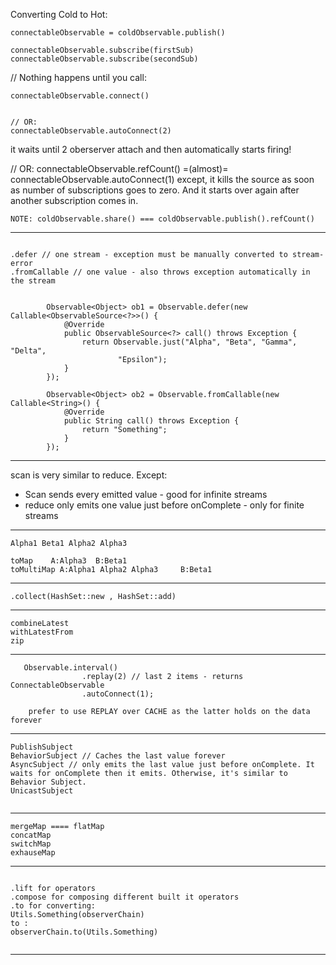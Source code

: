 


Converting Cold to Hot:

```
connectableObservable = coldObservable.publish()

connectableObservable.subscribe(firstSub)
connectableObservable.subscribe(secondSub)

```

// Nothing happens until you call:

```
connectableObservable.connect()


// OR:
connectableObservable.autoConnect(2)

```
it waits until 2 oberserver attach and then automatically starts firing!


// OR:
connectableObservable.refCount() =(almost)= connectableObservable.autoConnect(1)
except, it kills the source as soon as number of subscriptions goes to zero. And it starts over again after another subscription comes in.

```
NOTE: coldObservable.share() === coldObservable.publish().refCount()

```
--------------

```

.defer // one stream - exception must be manually converted to stream-error
.fromCallable // one value - also throws exception automatically in the stream


        Observable<Object> ob1 = Observable.defer(new Callable<ObservableSource<?>>() {
            @Override
            public ObservableSource<?> call() throws Exception {
                return Observable.just("Alpha", "Beta", "Gamma", "Delta",
                        "Epsilon");
            }
        });

        Observable<Object> ob2 = Observable.fromCallable(new Callable<String>() {
            @Override
            public String call() throws Exception {
                return "Something";
            }
        });

```
--------------


scan is very similar to reduce. Except:
- Scan sends every emitted value - good for infinite streams
- reduce only emits one value just before onComplete - only for finite streams



--------------

```
Alpha1 Beta1 Alpha2 Alpha3

toMap    A:Alpha3  B:Beta1
toMultiMap A:Alpha1 Alpha2 Alpha3     B:Beta1

```
---------------



```
.collect(HashSet::new , HashSet::add)

```

--------------


```
combineLatest
withLatestFrom
zip

```

--------------------------


```
   Observable.interval()
   				.replay(2) // last 2 items - returns ConnectableObservable
   				.autoConnect(1);

	prefer to use REPLAY over CACHE as the latter holds on the data forever

```
--------------------------

```
PublishSubject
BehaviorSubject // Caches the last value forever
AsyncSubject // only emits the last value just before onComplete. It waits for onComplete then it emits. Otherwise, it's similar to Behavior Subject.
UnicastSubject


```
------------------

```
mergeMap ==== flatMap
concatMap
switchMap
exhauseMap

```

--------------------



```

.lift for operators
.compose for composing different built it operators
.to for converting:
Utils.Something(observerChain)
to :
observerChain.to(Utils.Something)


```

-----------------------

